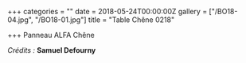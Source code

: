 +++
categories = ""
date = 2018-05-24T00:00:00Z
gallery = ["/BO18-04.jpg", "/BO18-01.jpg"]
title = "Table Chêne 0218"

+++
Panneau ALFA Chêne

_Crédits :_ **Samuel Defourny**